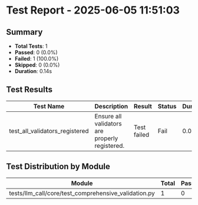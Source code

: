 # Test Report - 2025-06-05 11:51:03

## Summary
- **Total Tests**: 1
- **Passed**: 0 (0.0%)
- **Failed**: 1 (100.0%)
- **Skipped**: 0 (0.0%)
- **Duration**: 0.14s

## Test Results

| Test Name | Description | Result | Status | Duration | Timestamp | Error Message |
|-----------|-------------|--------|--------|----------|-----------|---------------|
| test_all_validators_registered | Ensure all validators are properly registered. | Test failed | Fail | 0.000s | 2025-06-05 11:51:03 | self = <tests.llm_call.core.test_comprehensive_validation.TestAllValidators object at 0x75da0e17a5d0... |

## Test Distribution by Module

| Module | Total | Passed | Failed | Skipped |
|--------|-------|--------|--------|---------|
| tests/llm_call/core/test_comprehensive_validation.py | 1 | 0 | 1 | 0 |